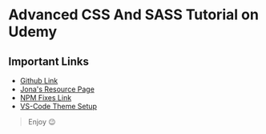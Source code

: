 # Advanced CSS And SASS Tutorial on Udemy
 
## Important Links
- [Github Link](https://github.com/avj2352/advanced-css-course)
- [Jona's Resource Page](http://codingheroes.io/resources)
- [NPM Fixes Link](npm-fixes.md)
- [VS-Code Theme Setup](vscode-setup.md)

> Enjoy 😉

